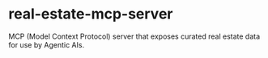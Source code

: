 # real-estate-mcp-server
MCP (Model Context Protocol) server that exposes curated real estate data for use by Agentic AIs.
